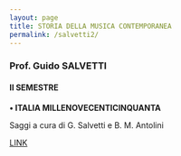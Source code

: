 ```yaml
---
layout: page
title: STORIA DELLA MUSICA CONTEMPORANEA
permalink: /salvetti2/
---
```


### Prof. Guido SALVETTI
#### II SEMESTRE


**• ITALIA MILLENOVECENTICINQUANTA**


Saggi a cura di G. Salvetti e B. M. Antolini  

<a href="https://www.dropbox.com/sh/px7gxax8w4dbu25/AACCm-BfrpkKoHq6tNFx6ZIea?dl=0" target="_blank">LINK</a>
